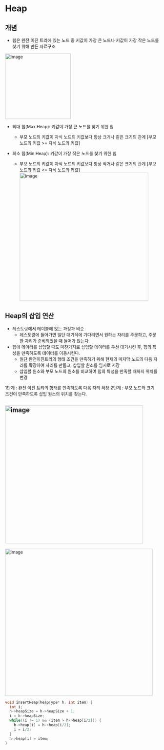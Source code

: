 # Heap

## 개념

- 힙은 완전 이진 트리에 있는 노드 중 키값이 가장 큰 노드나 키값이 가장 작은 노드를 찾기 위해 만든 자료구조

<img width="215" alt="image" src="https://github.com/HoyeongJeon/Capstone_Design/assets/78394999/8101b71e-a88f-44d2-9f43-6ba756c51180">

- 최대 힙(Max Heap): 키값이 가장 큰 노드를 찾기 위한 힙

  - 부모 노드의 키값이 자식 노드의 키값보다 항상 크거나 같은 크기의 관계 [부모 노드의 키값 >= 자식 노드의 키값]

- 최소 힙(Min Heap): 키값이 가장 작은 노드를 찾기 위한 힙
  - 부모 노드의 키값이 자식 노드의 키값보다 항상 작거나 같은 크기의 관계 [부모 노드의 키값 <= 자식 노드의 키값]
    <img width="421" alt="image" src="https://github.com/HoyeongJeon/Capstone_Design/assets/78394999/826c96b1-b087-4c26-9d62-291745b22426">

## Heap의 삽입 연산

- 레스토랑에서 테이블에 앉는 과정과 비슷
  - 레스토랑에 들어가면 일단 대기석에 기다리면서 원하는 자리를 주문하고, 주문한 자리가 준비되었을 때 들어가 앉는다.
- 힙에 데이터를 삽입할 때도 마찬가지로 삽입할 데이터를 우선 대기시킨 후, 힙의 특성을 만족하도록 데이터를 이동시킨다.
  - 일단 완전이진트리의 형태 조건을 만족하기 위해 현재의 마지막 노드의 다음 자리를 확장하여 자리를 만들고, 삽입할 원소를 임시로 저장
  - 삽입할 원소와 부모 노드의 원소를 비교하여 힙의 특성을 만족할 때까지 위치를 변경

1단계 : 완전 이진 트리의 형태를 만족하도록 다음 자리 확장
2단계 : 부모 노드와 크기 조건이 만족하도록 삽입 원소의 위치를 찾는다.

## <img width="452" alt="image" src="https://github.com/HoyeongJeon/Capstone_Design/assets/78394999/da68c9b8-1cfd-4f52-b451-894970cbfc6f">

<img width="483" alt="image" src="https://github.com/HoyeongJeon/Capstone_Design/assets/78394999/98b472e1-4ee1-4a91-8c97-9b00821f2c2e">

```c
void insertHeap(heapType* h, int item) {
  int i;
  h->heapSize = h->heapSize + 1;
  i = h->heapSize;
  while((i != 1) && (item > h->heap[i/2])) {
    h->heap[i] = h->heap[i/2];
    i = i/2;
  }
  h->heap[i] = item;
}
```
